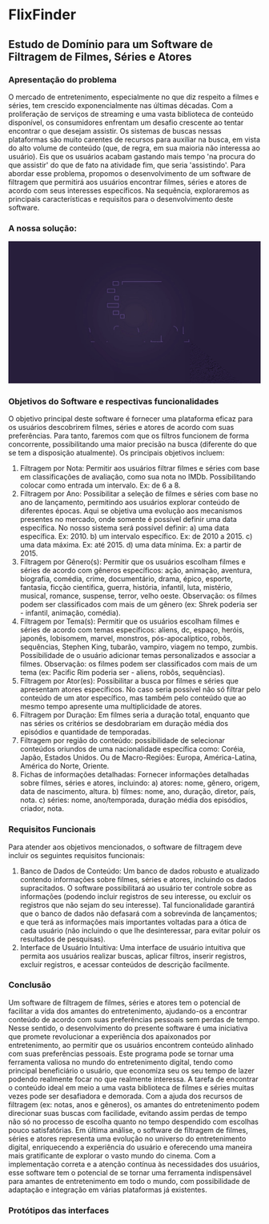 # FlixFinder

## Estudo de Domínio para um Software de Filtragem de Filmes, Séries e Atores

### Apresentação do problema
O mercado de entretenimento, especialmente no que diz respeito a filmes e séries, tem crescido exponencialmente nas últimas décadas. Com a proliferação de serviços de streaming e uma vasta biblioteca de conteúdo disponível, os consumidores enfrentam um desafio crescente ao tentar encontrar o que desejam assistir.
Os sistemas de buscas nessas plataformas são muito carentes de recursos para auxiliar na busca, em vista do alto volume de conteúdo (que, de regra, em sua maioria não interessa ao usuário). Eis que os usuários acabam gastando mais tempo 'na procura do que assistir' do que de fato na atividade fim, que seria 'assistindo'.
Para abordar esse problema, propomos o desenvolvimento de um software de filtragem que permitirá aos usuários encontrar filmes, séries e atores de acordo com seus interesses específicos. Na sequência, exploraremos as principais características e requisitos para o desenvolvimento deste software.


### A nossa solução:
![Animação](https://github.com/carloshobmeier/Assets/blob/main/FlixFinder/FlixFinderAnimatedLogo.gif)


### Objetivos do Software e respectivas funcionalidades
O objetivo principal deste software é fornecer uma plataforma eficaz para os usuários descobrirem filmes, séries e atores de acordo com suas preferências. Para tanto, faremos com que os filtros funcionem de forma concorrente, possibilitando uma maior precisão na busca (diferente do que se tem a disposição atualmente). Os principais objetivos incluem:
1.	Filtragem por Nota: Permitir aos usuários filtrar filmes e séries com base em classificações de avaliação, como sua nota no IMDb. Possibilitando colocar como entrada um intervalo. Ex: de 6 a 8.
2.	Filtragem por Ano: Possibilitar a seleção de filmes e séries com base no ano de lançamento, permitindo aos usuários explorar conteúdo de diferentes épocas. Aqui se objetiva uma evolução aos mecanismos presentes no mercado, onde somente é possível definir uma data específica. No nosso sistema será possível definir:
  a)	uma data específica. Ex: 2010.
  b)	um intervalo específico. Ex: de 2010 a 2015.
  c)	uma data máxima. Ex: até 2015.
  d)	uma data mínima. Ex: a partir de 2015.
3.	Filtragem por Gênero(s): Permitir que os usuários escolham filmes e séries de acordo com gêneros específicos: ação, animação, aventura, biografia, comédia, crime, documentário, drama, épico, esporte, fantasia, ficção científica, guerra, história, infantil, luta, mistério, musical, romance, suspense, terror, velho oeste.
Observação: os filmes podem ser classificados com mais de um gênero (ex: Shrek poderia ser - infantil, animação, comédia).
4.	Filtragem por Tema(s): Permitir que os usuários escolham filmes e séries de acordo com temas específicos: aliens, dc, espaço, heróis, japonês, lobisomem, marvel, monstros, pós-apocalíptico, robôs, sequências, Stephen King, tubarão, vampiro, viagem no tempo, zumbis. Possibilidade de o usuário adicionar temas personalizados e associar a filmes.
Observação: os filmes podem ser classificados com mais de um tema (ex: Pacific Rim poderia ser - aliens, robôs, sequências).
5.	Filtragem por Ator(es): Possibilitar a busca por filmes e séries que apresentam atores específicos. No caso seria possível não só filtrar pelo conteúdo de um ator específico, mas também pelo conteúdo que ao mesmo tempo apresente uma multiplicidade de atores.
6.	Filtragem por Duração: Em filmes seria a duração total, enquanto que nas séries os critérios se desdobrariam em duração média dos episódios e quantidade de temporadas.
7.	Filtragem por região do conteúdo: possibilidade de selecionar conteúdos oriundos de uma nacionalidade específica como: Coréia, Japão, Estados Unidos. Ou de Macro-Regiões: Europa, América-Latina, América do Norte, Oriente.
8.	Fichas de informações detalhadas: Fornecer informações detalhadas sobre filmes, séries e atores, incluindo:
a)	atores: nome, gênero, origem, data de nascimento, altura.
b)	filmes: nome, ano, duração, diretor, país, nota.
c)	séries: nome, ano/temporada, duração média dos episódios, criador, nota.

### Requisitos Funcionais
Para atender aos objetivos mencionados, o software de filtragem deve incluir os seguintes requisitos funcionais:
1.	Banco de Dados de Conteúdo: Um banco de dados robusto e atualizado contendo informações sobre filmes, séries e atores, incluindo os dados supracitados. O software possibilitará ao usuário ter controle sobre as informações (podendo incluir registros de seu interesse, ou excluir os registros que não sejam do seu interesse). Tal funcionalidade garantirá que o banco de dados não defasará com a sobrevinda de lançamentos; e que terá as informações mais importantes voltadas para a ótica de cada usuário (não incluindo o que lhe desinteressar, para evitar poluir os resultados de pesquisas).
2.	Interface de Usuário Intuitiva: Uma interface de usuário intuitiva que permita aos usuários realizar buscas, aplicar filtros, inserir registros, excluir registros, e acessar conteúdos de descrição facilmente.

### Conclusão
Um software de filtragem de filmes, séries e atores tem o potencial de facilitar a vida dos amantes do entretenimento, ajudando-os a encontrar conteúdo de acordo com suas preferências pessoais sem perdas de tempo. Nesse sentido, o desenvolvimento do presente software é uma iniciativa que promete revolucionar a experiência dos apaixonados por entretenimento, ao permitir que os usuários encontrem conteúdo alinhado com suas preferências pessoais.
Este programa pode se tornar uma ferramenta valiosa no mundo do entretenimento digital, tendo como principal beneficiário o usuário, que economiza seu os seu tempo de lazer podendo realmente focar no que realmente interessa.
A tarefa de encontrar o conteúdo ideal em meio a uma vasta biblioteca de filmes e séries muitas vezes pode ser desafiadora e demorada. Com a ajuda dos recursos de filtragem (ex: notas, anos e gêneros), os amantes do entretenimento podem direcionar suas buscas com facilidade, evitando assim perdas de tempo não só no processo de escolha quanto no tempo despendido com escolhas pouco satisfatórias.
Em última análise, o software de filtragem de filmes, séries e atores representa uma evolução no universo do entretenimento digital, enriquecendo a experiência do usuário e oferecendo uma maneira mais gratificante de explorar o vasto mundo do cinema.
Com a implementação correta e a atenção contínua às necessidades dos usuários, esse software tem o potencial de se tornar uma ferramenta indispensável para amantes de entretenimento em todo o mundo, com possibilidade de adaptação e integração em várias plataformas já existentes.

### Protótipos das interfaces














